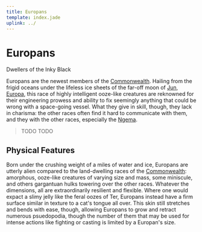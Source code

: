 ```yaml
---
title: Europans
template: index.jade
uplink: ../
---
```


# Europans
<!--{#top.center}-->
<div class="subtitle">Dwellers of the Inky Black</div>

Europans are the newest members of the [Commonwealth]. Hailing from the frigid oceans under the lifeless ice sheets of the far-off moon of [Jun], [Europa], this race of highly intelligent ooze-like creatures are reknowned for their engineering prowess and ability to fix seemingly anything that could be wrong with a space-going vessel. What they give in skill, though, they lack in charisma: the other races often find it hard to communicate with them, and they with the other races, especially the [Ngema].

> TODO
> <span class="quote-author">TODO</span>

## Physical Features
Born under the crushing weight of a miles of water and ice, Europans are utterly alien compared to the land-dwelling races of the [Commonwealth]: amorphous, ooze-like creatures of varying size and mass, some miniscule, and others gargantuan hulks towering over the other races. Whatever the dimensions, all are extraordinarily resilient and flexible. Where one would expact a slimy jelly like the feral oozes of Ter, Europans instead have a firm surface similar in texture to a cat's tongue all over. This skin still stretches and bends with ease, though, allowing Europans to grow and retract numerous psuedopodia, though the number of them that may be used for intense actions like fighting or casting is limited by a Europan's size.

<!-- organization: links below -->
[Commonwealth]: /star-sky/setting/factions/commonwealth/
[Europa]: /star-sky/setting/locations/aster/jun/europa/
[Ngema]: /star-sky/setting/locations/aster/ngema/
[Jun]: /star-sky/setting/locations/aster/jun/
